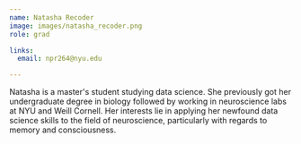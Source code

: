 ```yaml
---
name: Natasha Recoder
image: images/natasha_recoder.png
role: grad

links:
  email: npr264@nyu.edu

---
```


Natasha is a master's student studying data science. She previously got her undergraduate degree in biology followed by working in neuroscience labs at NYU and Weill Cornell. Her interests lie in applying her newfound data science skills to the field of neuroscience, particularly with regards to memory and consciousness.

